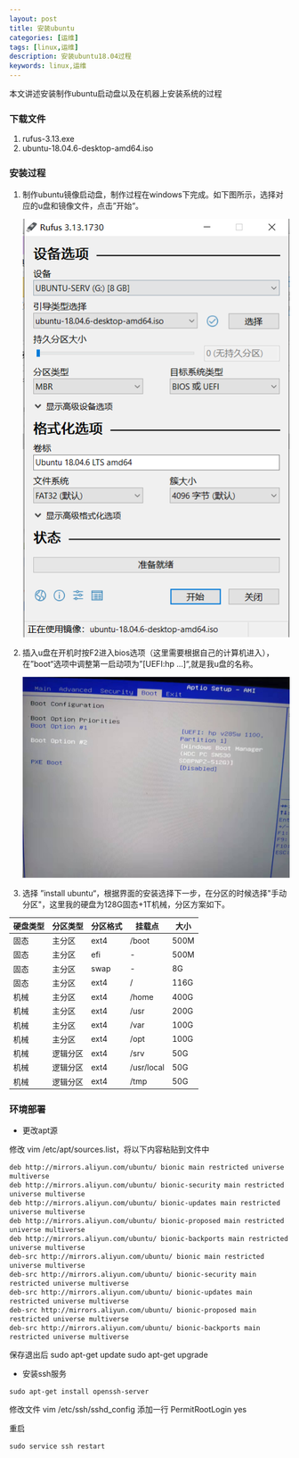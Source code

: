 ```yaml
---
layout: post 
title: 安装ubuntu 
categories: [运维]
tags: [linux,运维]
description: 安装ubuntu18.04过程 
keywords: linux,运维
---
```


本文讲述安装制作ubuntu启动盘以及在机器上安装系统的过程

### 下载文件

1. rufus-3.13.exe
2. ubuntu-18.04.6-desktop-amd64.iso

### 安装过程

1. 制作ubuntu镜像启动盘，制作过程在windows下完成。如下图所示，选择对应的u盘和镜像文件，点击”开始“。

   ![图片1](/images/posts/linux/img_1.png)

2. 插入u盘在开机时按F2进入bios选项（这里需要根据自己的计算机进入），在”boot“选项中调整第一启动项为”[UEFI:hp ...]“,就是我u盘的名称。

   ![图片2](/images/posts/linux/img_2.jpg)

3. 选择 ”install ubuntu“，根据界面的安装选择下一步，在分区的时候选择"手动分区"，这里我的硬盘为128G固态+1T机械，分区方案如下。

|  硬盘类型   | 分区类型  |  分区格式   | 挂载点  | 大小  |
|  ----  | ----  |  ----   | ----  | ----  |
| 固态  | 主分区 |  ext4   | /boot  | 500M  |
| 固态  | 主分区 |  efi   | - | 500M  |
| 固态  | 主分区 |  swap   | -  | 8G  |
| 固态  | 主分区 |  ext4   | /  | 116G  |
| 机械  | 主分区 |  ext4   | /home  | 400G  |
| 机械  | 主分区 |  ext4   | /usr  | 200G  |
| 机械  | 主分区 |  ext4   | /var  | 100G  |
| 机械  | 主分区 |  ext4   | /opt  | 100G  |
| 机械  | 逻辑分区 |  ext4   | /srv  | 50G  |
| 机械  | 逻辑分区 |  ext4   | /usr/local  | 50G  |
| 机械  | 逻辑分区 |  ext4   | /tmp  | 50G  |

### 环境部署

- 更改apt源

修改 vim /etc/apt/sources.list，将以下内容粘贴到文件中
```shell
deb http://mirrors.aliyun.com/ubuntu/ bionic main restricted universe multiverse
deb http://mirrors.aliyun.com/ubuntu/ bionic-security main restricted universe multiverse
deb http://mirrors.aliyun.com/ubuntu/ bionic-updates main restricted universe multiverse
deb http://mirrors.aliyun.com/ubuntu/ bionic-proposed main restricted universe multiverse
deb http://mirrors.aliyun.com/ubuntu/ bionic-backports main restricted universe multiverse
deb-src http://mirrors.aliyun.com/ubuntu/ bionic main restricted universe multiverse
deb-src http://mirrors.aliyun.com/ubuntu/ bionic-security main restricted universe multiverse
deb-src http://mirrors.aliyun.com/ubuntu/ bionic-updates main restricted universe multiverse
deb-src http://mirrors.aliyun.com/ubuntu/ bionic-proposed main restricted universe multiverse
deb-src http://mirrors.aliyun.com/ubuntu/ bionic-backports main restricted universe multiverse
```

保存退出后 sudo apt-get update sudo apt-get upgrade

- 安装ssh服务

```shell
sudo apt-get install openssh-server
```

修改文件 vim /etc/ssh/sshd_config 添加一行 PermitRootLogin yes

重启
```shell
sudo service ssh restart
```